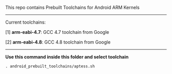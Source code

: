 This repo contains Prebuilt Toolchains for Android ARM Kernels

-----------------------------------------

Current toolchains:

[1] **arm-eabi-4.7**: GCC 4.7 toolchain from Google

[2] **arm-eabi-4.8**: GCC 4.8 toolchain from Google

-----------------------------------------

**Use this command inside this folder and select toolchain**
```
. android_prebuilt_toolchains/aptess.sh
```
